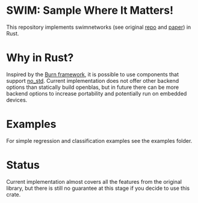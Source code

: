 SWIM: Sample Where It Matters!
==============================

This repository implements swimnetworks (see original [repo](https://gitlab.com/felix.dietrich/swimnetworks) and [paper](https://arxiv.org/abs/2306.16830)) in Rust.

Why in Rust?
============

Inspired by the [Burn framework](https://github.com/tracel-ai/burn?tab=readme-ov-file#getting-started), it is possible to use components that support [no_std](https://docs.rust-embedded.org/book/intro/no-std.html). Current implementation does not offer other backend options than statically build openblas, but in future there can be more backend options to increase portability and potentially run on embedded devices.

Examples
========

For simple regression and classification examples see the examples folder.

Status
======

Current implementation almost covers all the features from the original library, but there is still no guarantee at this stage if you decide to use this crate.
